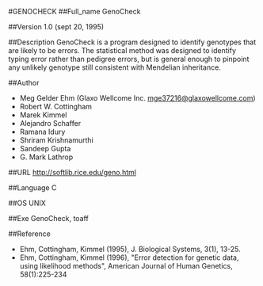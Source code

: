 #GENOCHECK
##Full_name
GenoCheck

##Version
1.0 (sept 20, 1995)

##Description
GenoCheck is a program designed to identify genotypes that are likely to be errors. The statistical method was designed to identify typing error rather than pedigree errors, but is general enough to pinpoint any unlikely genotype still consistent with Mendelian inheritance.

##Author
* Meg Gelder Ehm (Glaxo Wellcome Inc. mge37216@glaxowellcome.com)
* Robert W. Cottingham
* Marek Kimmel
* Alejandro Schaffer
* Ramana Idury
* Shriram Krishnamurthi
* Sandeep Gupta
* G. Mark Lathrop

##URL
http://softlib.rice.edu/geno.html

##Language
C

##OS
UNIX

##Exe
GenoCheck, toaff

##Reference
* Ehm, Cottingham, Kimmel (1995), J. Biological Systems, 3(1), 13-25.
* Ehm, Cottingham, Kimmel (1996), "Error detection for genetic data, using likelihood methods", American Journal of Human Genetics, 58(1):225-234

